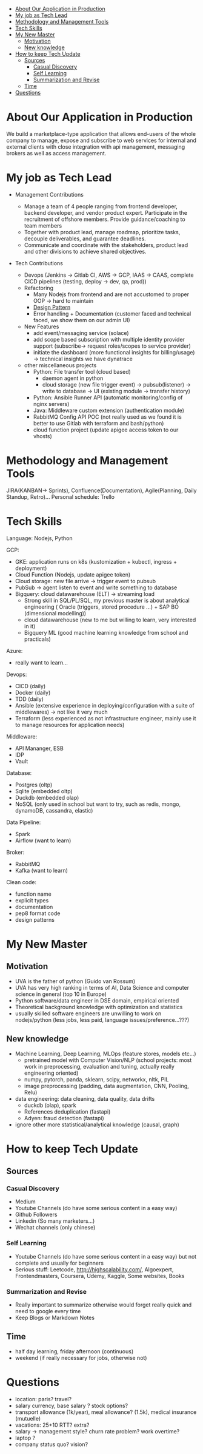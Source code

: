 - [About Our Application in Production](#about-our-application-in-production)
- [My job as Tech Lead](#my-job-as-tech-lead)
- [Methodology and Management Tools](#methodology-and-management-tools)
- [Tech Skills](#tech-skills)
- [My New Master](#my-new-master)
  - [Motivation](#motivation)
  - [New knowledge](#new-knowledge)
- [How to keep Tech Update](#how-to-keep-tech-update)
  - [Sources](#sources)
    - [Casual Discovery](#casual-discovery)
    - [Self Learning](#self-learning)
    - [Summarization and Revise](#summarization-and-revise)
  - [Time](#time)
- [Questions](#questions)


# About Our Application in Production
We build a marketplace-type application that allows end-users of the whole company to manage, expose and subscribe to web services for internal and external clients with close integration with api management, messaging brokers as well as access management.

# My job as Tech Lead
- Management Contributions
  - Manage a team of 4 people ranging from frontend developer, backend developer, and vendor product expert. Participate in the recruitment of offshore members. Provide guidance/coaching to team members
  - Together with product lead, manage roadmap, prioritize tasks, decouple deliverables, and guarantee deadlines. 
  - Communicate and coordinate with the stakeholders, product lead and other divisions to achieve shared objectives.


- Tech Contributions
  - Devops (Jenkins -> Gitlab CI,  AWS -> GCP, IAAS -> CAAS, complete CICD pipelines (testing, deploy -> dev, qa, prod))
  - Refactoring 
    - Many Nodejs from frontend and are not accustomed to proper OOP -> hard to maintain
    - [Design Pattern](../../system-design/design-pattern.md) 
    - Error handling + Documentation (customer faced and technical faced, we show them on our admin UI)
  - New Features
    - add event/messaging service (solace)
    - add scope based subscription with multiple identity provider support (subscribe-> request roles/scopes to service provider)
    - initiate the dashboard (more functional insights for billing/usage) -> technical insights we have dynatrace
  - other miscellaneous projects
    - Python: File transfer tool (cloud based)
      - daemon agent in python
      - cloud storage (new file trigger event) -> pubsub(listener) -> write to database -> UI (existing module -> transfer history)
    - Python: Ansible Runner API (automatic monitoring/config of nginx servers)
    - Java: Middleware custom extension (authentication module)
    - RabbitMQ Config API POC (not really used as we found it is better to use Gitlab with terraform and bash/python)
    - cloud function project (update apigee access token to our vhosts)


# Methodology and Management Tools
JIRA(KANBAN-> Sprints), Confluence(Documentation), Agile(Planning, Daily Standup, Retro)...
Personal schedule: Trello


# Tech Skills
Language: Nodejs, Python

GCP: 
- GKE: application runs on k8s (kustomization + kubectl, ingress + deployment)
- Cloud Function (Nodejs, update apigee token)
- Cloud storage: new file arrive -> trigger event to pubsub
- PubSub -> agent listen to event and write something to database
- Bigquery: cloud datawarehouse (ELT) -> streaming load
  - Strong skill in SQL/PL/SQL, my previous master is about analytical engineering ( Oracle (triggers, stored procedure ...) + SAP BO (dimensional modelling))
  - cloud datawarehouse (new to me but willing to learn, very interested in it)
  - Bigquery ML (good machine learning knowledge from school and practicals)

Azure:
- really want to learn...

Devops:
- CICD (daily)
- Docker (daily)
- TDD (daily)
- Ansible (extensive experience in deploying/configuration with a suite of middlewares) -> not like it very much
- Terraform (less experienced as not infrastructure engineer, mainly use it to manage resources for application needs)

Middleware:
- API Mananger, ESB
- IDP
- Vault


Database:
- Postgres (oltp)
- Sqlite (embedded oltp)
- Duckdb (embedded olap)
- NoSQL (only used in school but want to try, such as redis, mongo, dynamoDB, cassandra, elastic)


Data Pipeline:
- Spark
- Airflow (want to learn)

Broker:
- RabbitMQ
- Kafka (want to learn)

Clean code:
- function name 
- explicit types 
- documentation
- pep8 format code
- design patterns



# My New Master
## Motivation
- UVA is the father of python (Guido van Rossum)
- UVA has very high ranking in terms of AI, Data Science and computer science in general (top 10 in Europe)
- Python software/data engineer in DSE domain, empirical oriented
- Theoretical background knowledge with optimization and statistics
- usually skilled software engineers are unwilling to work on nodejs/python (less jobs, less paid, language issues/preference...???)


## New knowledge
- Machine Learning, Deep Learning, MLOps (feature stores, models etc...)
  - pretrained model with Computer Vision/NLP (school projects: most work in preprocessing, evaluation and tuning, actually really engineering oriented)
  - numpy, pytorch, panda, sklearn, scipy, networkx, nltk, PIL
  - image preprocessing (padding, data augmentation, CNN, Pooling, Relu)
- data engineering: data cleaning, data quality, data drifts
  - duckdb (olap), spark
  - References deduplication (fastapi)
  - Adyen: fraud detection (fastapi)
- ignore other more statistical/analytical knowledge (causal, graph)

# How to keep Tech Update
## Sources
### Casual Discovery
- Medium
- Youtube Channels (do have some serious content in a easy way)
- Github Followers
- Linkedin (So many marketers...)
- Wechat channels (only chinese)

### Self Learning
- Youtube Channels (do have some serious content in a easy way) but not complete and usually for beginners
- Serious stuff: Leetcode, http://highscalability.com/,  Algoexpert, Frontendmasters, Coursera, Udemy, Kaggle, Some websites, Books

### Summarization and Revise
- Really important to summarize otherwise would forget really quick and need to google every time
- Keep Blogs or Markdown Notes

## Time
- half day learning, friday afternoon (continuous) 
- weekend (if really necessary for jobs, otherwise not)


#  Questions
- location: paris? travel?
- salary currency, base salary ? stock options?
- transport allowance (1k/year), meal allowance? (1.5k), medical insurance (mutuelle)
- vacations: 25+10 RTT? extra?
- salary -> management style? churn rate problem? work overtime? 
- laptop ?
- company status quo? vision? 





